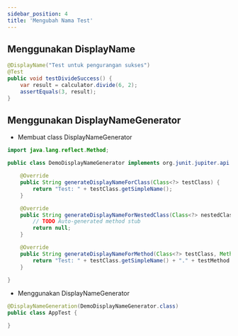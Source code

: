 ```yaml
---
sidebar_position: 4
title: 'Mengubah Nama Test'
---
```


## Menggunakan DisplayName

```java
@DisplayName("Test untuk pengurangan sukses")
@Test
public void testDivideSuccess() {
	var result = calculator.divide(6, 2);
	assertEquals(3, result);
}
```

## Menggunakan DisplayNameGenerator

* Membuat class DisplayNameGenerator

```java
import java.lang.reflect.Method;

public class DemoDisplayNameGenerator implements org.junit.jupiter.api.DisplayNameGenerator {

	@Override
	public String generateDisplayNameForClass(Class<?> testClass) {
		return "Test: " + testClass.getSimpleName();
	}

	@Override
	public String generateDisplayNameForNestedClass(Class<?> nestedClass) {
		// TODO Auto-generated method stub
		return null;
	}

	@Override
	public String generateDisplayNameForMethod(Class<?> testClass, Method testMethod) {
		return "Test: " + testClass.getSimpleName() + "." + testMethod.getName();
	}

}
```

* Menggunakan DisplayNameGenerator

```java
@DisplayNameGeneration(DemoDisplayNameGenerator.class)
public class AppTest { 

}
```